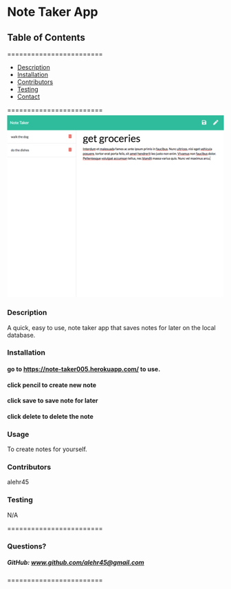 
# Note Taker App


## **Table of Contents**
========================
* [Description](#description)
* [Installation](#installation)
* [Contributors](#contributors)
* [Testing](#Testing)
* [Contact](#questions)

========================
![Alt text](/screenshot.png?raw=true "Optional Title")


### **Description**  
A quick, easy to use, note taker app that saves notes for later on the local database.

### **Installation**  
#### go to https://note-taker005.herokuapp.com/ to use.
#### click pencil to create new note
#### click save to save note for later
#### click delete to delete the note

### **Usage**  
To create notes for yourself.

### **Contributors**  
alehr45

### **Testing**  
N/A


========================

### Questions?
##### GitHub: www.github.com/alehr45@gmail.com  

========================
